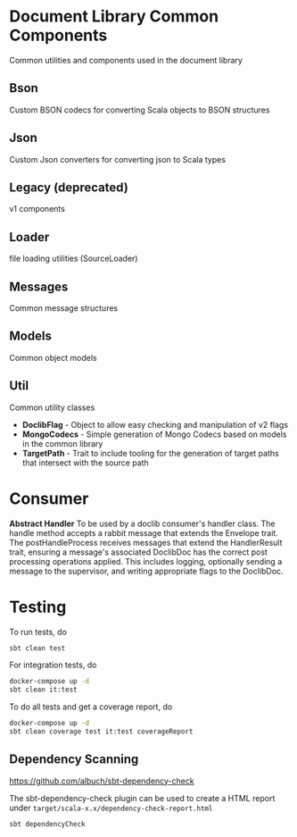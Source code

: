 # Document Library Common Components

Common utilities and components used in the document library

## Bson
Custom BSON codecs for converting Scala objects to BSON structures

## Json
Custom Json converters for converting json to Scala types

## Legacy (deprecated)
v1 components

## Loader
file loading utilities (SourceLoader)

## Messages
Common message structures

## Models
Common object models

## Util
Common utility classes

* **DoclibFlag** - Object to allow easy checking and manipulation of v2 flags
* **MongoCodecs** - Simple generation of Mongo Codecs based on models in the common library
* **TargetPath** - Trait to include tooling for the generation of target paths that intersect with the source path

# Consumer

**Abstract Handler**
To be used by a doclib consumer's handler class. The handle method accepts a rabbit message that extends the Envelope trait.
The postHandleProcess receives messages that extend the HandlerResult trait, ensuring a message's associated DoclibDoc
has the correct post processing operations applied. This includes logging, optionally sending a message to the supervisor,
and writing appropriate flags to the DoclibDoc.


# Testing
To run tests, do
```bash
sbt clean test
```
For integration tests, do
```bash
docker-compose up -d
sbt clean it:test
```
To do all tests and get a coverage report, do
```bash
docker-compose up -d
sbt clean coverage test it:test coverageReport
```

## Dependency Scanning

https://github.com/albuch/sbt-dependency-check

The sbt-dependency-check plugin can be used to create a HTML report under `target/scala-x.x/dependency-check-report.html`

```bash
sbt dependencyCheck
```
